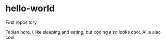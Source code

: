 # hello-world
First repository

Fabian here, I like sleeping and eating, but coding also looks cool. Ai is also cool. 
